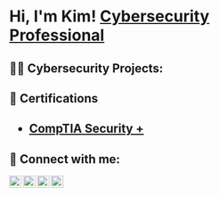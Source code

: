 <h1>Hi, I'm Kim! <a href="https://www.linkedin.com/in/kim-collins-jr/">Cybersecurity Professional</a>

<h2>👨‍💻 Cybersecurity Projects:</h2>



<h2>📜 Certifications <h2>


  
  
- [CompTIA Security +](https://www.credly.com/badges/2434ac00-66f2-4222-afae-e615cc2e7a71/public_url)


<h2> 🤳 Connect with me:</h2>

[<img align="left" alt="JoshMadakor | YouTube" width="22px" src="https://cdn.jsdelivr.net/npm/simple-icons@v3/icons/youtube.svg" />][youtube]
[<img align="left" alt="JoshMadakor | Twitter" width="22px" src="https://cdn.jsdelivr.net/npm/simple-icons@v3/icons/twitter.svg" />][twitter]
[<img align="left" alt="JoshMadakor | LinkedIn" width="22px" src="https://cdn.jsdelivr.net/npm/simple-icons@v3/icons/linkedin.svg" />][linkedin]
[<img align="left" alt="JoshMadakor | Instagram" width="22px" src="https://cdn.jsdelivr.net/npm/simple-icons@v3/icons/instagram.svg" />][instagram]

  
[twitter]: https://twitter.com/NotTheStKittsKC
[youtube]: https://www.youtube.com/channel/UCy2Zjtgayt1YzZf6Q7M6U0g
[instagram]: https://www.instagram.com/kctotha/
[linkedin]: https://linkedin.com/in/kim-collins-jr



  
